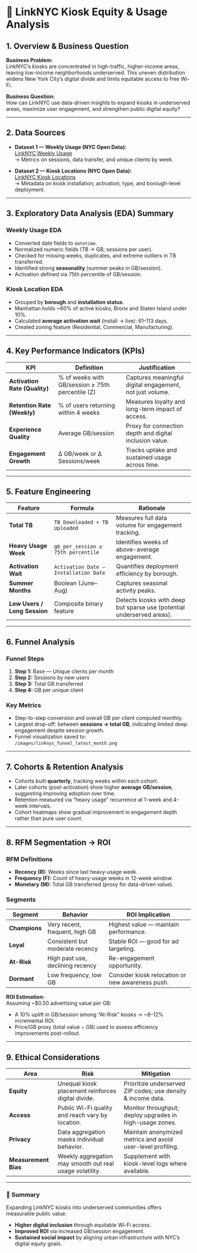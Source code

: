 # 🗽 LinkNYC Kiosk Equity & Usage Analysis

## 1. Overview & Business Question
**Business Problem:**  
LinkNYC’s kiosks are concentrated in high-traffic, higher-income areas, leaving low-income neighborhoods underserved. This uneven distribution widens New York City’s digital divide and limits equitable access to free Wi-Fi.  

**Business Question:**  
How can LinkNYC use data-driven insights to expand kiosks in underserved areas, maximize user engagement, and strengthen public digital equity?

---

## 2. Data Sources
- **Dataset 1 — Weekly Usage (NYC Open Data):**  
  [LinkNYC Weekly Usage](https://data.cityofnewyork.us/Social-Services/LinkNYC-Weekly-Usage/ffxx-dfvk)  
  → Metrics on sessions, data transfer, and unique clients by week.  

- **Dataset 2 — Kiosk Locations (NYC Open Data):**  
  [LinkNYC Kiosk Locations](https://data.cityofnewyork.us/City-Government/LinkNYC-Kiosk-Locations/bt4t-8t7c)  
  → Metadata on kiosk installation, activation, type, and borough-level deployment.  

---

## 3. Exploratory Data Analysis (EDA) Summary

### Weekly Usage EDA
- Converted date fields to `datetime`.  
- Normalized numeric fields (TB → GB; sessions per user).  
- Checked for missing weeks, duplicates, and extreme outliers in TB transferred.  
- Identified strong **seasonality** (summer peaks in GB/session).  
- Activation defined via 75th percentile of GB/session.

### Kiosk Location EDA
- Grouped by **borough** and **installation status**.  
- Manhattan holds ~60% of active kiosks; Bronx and Staten Island under 10%.  
- Calculated **average activation wait** (install → live): 61–113 days.  
- Created zoning feature (Residential, Commercial, Manufacturing).  

---

## 4. Key Performance Indicators (KPIs)

| KPI | Definition | Justification |
|------|-------------|---------------|
| **Activation Rate (Quality)** | % of weeks with GB/session ≥ 75th percentile (Z) | Captures meaningful digital engagement, not just volume. |
| **Retention Rate (Weekly)** | % of users returning within 4 weeks | Measures loyalty and long-term impact of access. |
| **Experience Quality** | Average GB/session | Proxy for connection depth and digital inclusion value. |
| **Engagement Growth** | Δ GB/week or Δ Sessions/week | Tracks uptake and sustained usage across time. |

---

## 5. Feature Engineering

| Feature | Formula | Rationale |
|----------|----------|-----------|
| **Total TB** | `TB Downloaded + TB Uploaded` | Measures full data volume for engagement tracking. |
| **Heavy Usage Week** | `gb_per_session ≥ 75th percentile` | Identifies weeks of above-average engagement. |
| **Activation Wait** | `Activation Date – Installation Date` | Quantifies deployment efficiency by borough. |
| **Summer Months** | Boolean (June–Aug) | Captures seasonal activity peaks. |
| **Low Users / Long Session** | Composite binary feature | Detects kiosks with deep but sparse use (potential underserved areas). |

---

## 6. Funnel Analysis

### Funnel Steps
1. **Step 1:** Base — Unique clients per month  
2. **Step 2:** Sessions by new users  
3. **Step 3:** Total GB transferred  
4. **Step 4:** GB per unique client  

### Key Metrics
- Step-to-step conversion and overall GB per client computed monthly.  
- Largest drop-off: between **sessions → total GB**, indicating limited deep engagement despite session growth.  
- Funnel visualization saved to:  
  `/images/linknyc_funnel_latest_month.png`  

---

## 7. Cohorts & Retention Analysis
- Cohorts built **quarterly**, tracking weeks within each cohort.  
- Later cohorts (post-activation) show higher **average GB/session**, suggesting improving adoption over time.  
- Retention measured via “heavy usage” recurrence at 1-week and 4-week intervals.  
- Cohort heatmaps show gradual improvement in engagement depth rather than pure user count.

---

## 8. RFM Segmentation → ROI

### RFM Definitions
- **Recency (R):** Weeks since last heavy-usage week.  
- **Frequency (F):** Count of heavy-usage weeks in 12-week window.  
- **Monetary (M):** Total GB transferred (proxy for data-driven value).  

### Segments
| Segment | Behavior | ROI Implication |
|----------|-----------|----------------|
| **Champions** | Very recent, frequent, high GB | Highest value — maintain performance. |
| **Loyal** | Consistent but moderate recency | Stable ROI — good for ad targeting. |
| **At-Risk** | High past use, declining recency | Re-engagement opportunity. |
| **Dormant** | Low frequency, low GB | Consider kiosk relocation or new awareness push. |

**ROI Estimation:**  
Assuming ~$0.50 advertising value per GB:  
- A 10% uplift in GB/session among “At-Risk” kiosks → ~8–12% incremental ROI.  
- Price/GB proxy (total value ÷ GB) used to assess efficiency improvements post-rollout.

---

## 9. Ethical Considerations

| Area | Risk | Mitigation |
|-------|------|-------------|
| **Equity** | Unequal kiosk placement reinforces digital divide. | Prioritize underserved ZIP codes; use density & income data. |
| **Access** | Public Wi-Fi quality and reach vary by location. | Monitor throughput; deploy upgrades in high-usage zones. |
| **Privacy** | Data aggregation masks individual behavior. | Maintain anonymized metrics and avoid user-level profiling. |
| **Measurement Bias** | Weekly aggregation may smooth out real usage volatility. | Supplement with kiosk-level logs where available. |

---

### 🏁 Summary
Expanding LinkNYC kiosks into underserved communities offers measurable public value:  
- **Higher digital inclusion** through equitable Wi-Fi access.  
- **Improved ROI** via increased GB/session engagement.  
- **Sustained social impact** by aligning urban infrastructure with NYC’s digital equity goals.  
